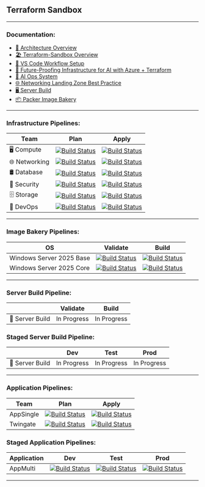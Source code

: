 ## **Terraform Sandbox**
---
### Documentation:
- [🧭 Architecture Overview](https://github.com/jonhill90/terraform-labs/blob/main/docs/Architecture%20Overview.md)
- [🏖️ Terraform-Sandbox Overview](https://github.com/jonhill90/terraform-labs/blob/main/docs/Terraform-Sandbox%20Overview.md)
- [🧰 VS Code Workflow Setup](https://github.com/jonhill90/terraform-labs/blob/main/docs/VS%20Code%20Workflow%20Setup.md)
- [🚀 Future-Proofing Infrastructure for AI with Azure + Terraform](https://github.com/jonhill90/terraform-labs/blob/main/docs/Furure-Proofing%20Infrastructure%20for%20AI%20with%20Azure%20%2B%20Terraform.md)
- [🧠 AI Ops System](https://github.com/jonhill90/terraform-labs/blob/main/docs/AI%20Ops.md)
- [🌐 Networking Landing Zone Best Practice](https://github.com/jonhill90/terraform-labs/blob/main/docs/Azure%20Landing%20Zone%20Networking%20with%20Terraform.md)
- [🖥 Server Build](https://github.com/jonhill90/terraform-labs/blob/main/azure-lab/server-build/README.md)
- [📦 Packer Image Bakery](https://github.com/jonhill90/terraform-labs/blob/main/azure-lab/image-bakery/README.md)
---
### Infrastructure Pipelines:
| Team | Plan | Apply |
|---|:-----:|:-----:|
| 🖥️ Compute | [![Build Status](https://dev.azure.com/ImpressiveIT/Compute/_apis/build/status%2FCompute-CD?branchName=main&stageName=Terraform%20Plan%20-%20Development&jobName=Terraform%20Init%20%26%20Plan%20-%20Development)](https://dev.azure.com/ImpressiveIT/Compute/_build/latest?definitionId=31&branchName=main) | [![Build Status](https://dev.azure.com/ImpressiveIT/Compute/_apis/build/status%2FCompute-CD?branchName=main&stageName=Terraform%20Plan%20-%20Development&jobName=Terraform%20Apply%20-%20Development)](https://dev.azure.com/ImpressiveIT/Compute/_build/latest?definitionId=31&branchName=main) |
| 🌐 Networking | [![Build Status](https://dev.azure.com/ImpressiveIT/Networking/_apis/build/status%2FNetworking-CD?branchName=main&stageName=Terraform%20Plan%20-%20Development&jobName=Terraform%20Init%20%26%20Plan%20-%20Development)](https://dev.azure.com/ImpressiveIT/Networking/_build/latest?definitionId=29&branchName=main) | [![Build Status](https://dev.azure.com/ImpressiveIT/Networking/_apis/build/status%2FNetworking-CD?branchName=main&stageName=Terraform%20Plan%20-%20Development&jobName=Terraform%20Apply%20-%20Development)](https://dev.azure.com/ImpressiveIT/Networking/_build/latest?definitionId=29&branchName=main) |
| 🛢 Database | [![Build Status](https://dev.azure.com/ImpressiveIT/Database/_apis/build/status%2FDatabase-CD?branchName=main&stageName=Terraform%20Plan%20-%20Development&jobName=Terraform%20Init%20%26%20Plan%20-%20Development)](https://dev.azure.com/ImpressiveIT/Database/_build/latest?definitionId=33&branchName=main) | [![Build Status](https://dev.azure.com/ImpressiveIT/Database/_apis/build/status%2FDatabase-CD?branchName=main&stageName=Terraform%20Plan%20-%20Development&jobName=Terraform%20Apply%20-%20Development)](https://dev.azure.com/ImpressiveIT/Database/_build/latest?definitionId=33&branchName=main) |
| 🔑 Security | [![Build Status](https://dev.azure.com/ImpressiveIT/Security/_apis/build/status%2FSecurity-CD?branchName=main&stageName=Terraform%20Plan%20-%20Development&jobName=Terraform%20Init%20%26%20Plan%20-%20Development)](https://dev.azure.com/ImpressiveIT/Security/_build/latest?definitionId=51&branchName=main) | [![Build Status](https://dev.azure.com/ImpressiveIT/Security/_apis/build/status%2FSecurity-CD?branchName=main&stageName=Terraform%20Plan%20-%20Development&jobName=Terraform%20Apply%20-%20Development)](https://dev.azure.com/ImpressiveIT/Security/_build/latest?definitionId=51&branchName=main) |
| 🗄️ Storage | [![Build Status](https://dev.azure.com/ImpressiveIT/Storage/_apis/build/status%2FStorage-CD?branchName=main&stageName=Terraform%20Plan%20-%20Development&jobName=Terraform%20Init%20%26%20Plan%20-%20Development)](https://dev.azure.com/ImpressiveIT/Storage/_build/latest?definitionId=39&branchName=main) | [![Build Status](https://dev.azure.com/ImpressiveIT/Storage/_apis/build/status%2FStorage-CD?branchName=main&stageName=Terraform%20Plan%20-%20Development&jobName=Terraform%20Apply%20-%20Development)](https://dev.azure.com/ImpressiveIT/Storage/_build/latest?definitionId=39&branchName=main) |
| 🔨 DevOps | [![Build Status](https://dev.azure.com/ImpressiveIT/DevOps/_apis/build/status%2FDevOps-CD?branchName=main&stageName=Terraform%20Plan%20-%20Development&jobName=Terraform%20Init%20%26%20Plan%20-%20Development)](https://dev.azure.com/ImpressiveIT/DevOps/_build/latest?definitionId=27&branchName=main) | [![Build Status](https://dev.azure.com/ImpressiveIT/DevOps/_apis/build/status%2FDevOps-CD?branchName=main&stageName=Terraform%20Plan%20-%20Development&jobName=Terraform%20Apply%20-%20Development)](https://dev.azure.com/ImpressiveIT/DevOps/_build/latest?definitionId=27&branchName=main) |
---
### Image Bakery Pipelines:
| OS | Validate | Build |
|---|:-----:|:-----:|
| Windows Server 2025 Base | [![Build Status](https://dev.azure.com/ImpressiveIT/Compute/_apis/build/status%2Fwindows-2025-base-cd?branchName=main&stageName=Packer%20Validate%20-%20Development&jobName=Packer%20Init%20%26%20Validate%20-%20Development)](https://dev.azure.com/ImpressiveIT/Compute/_build/latest?definitionId=41&branchName=main) | [![Build Status](https://dev.azure.com/ImpressiveIT/Compute/_apis/build/status%2Fwindows-2025-base-cd?branchName=main&stageName=Packer%20Build%20-%20Development&jobName=Packer%20Build%20-%20Development)](https://dev.azure.com/ImpressiveIT/Compute/_build/latest?definitionId=41&branchName=main) |
| Windows Server 2025 Core | [![Build Status](https://dev.azure.com/ImpressiveIT/Compute/_apis/build/status%2Fwindows-2025-core-cd?branchName=main&stageName=Packer%20Validate%20-%20Development&jobName=Packer%20Init%20%26%20Validate%20-%20Development)](https://dev.azure.com/ImpressiveIT/Compute/_build/latest?definitionId=43&branchName=main) | [![Build Status](https://dev.azure.com/ImpressiveIT/Compute/_apis/build/status%2Fwindows-2025-core-cd?branchName=main&stageName=Packer%20Build%20-%20Development&jobName=Packer%20Build%20-%20Development)](https://dev.azure.com/ImpressiveIT/Compute/_build/latest?definitionId=43&branchName=main) |
---
### Server Build Pipeline:
|  | Validate | Build |
|---|:-----:|:-----:|
| 🔧 Server Build | In Progress | In Progress |

### Staged Server Build Pipeline:
|  | Dev | Test | Prod |
|---|:-----:|:-----:|:-----:|
| 🔧 Server Build | In Progress | In Progress | In Progress |
---
### Application Pipelines:
| Team | Plan | Apply |
|---|:-----:|:-----:|
| AppSingle | [![Build Status](https://dev.azure.com/ImpressiveIT/Applications/_apis/build/status%2FAppSingle-CD?branchName=main&stageName=Terraform%20Plan%20-%20Development&jobName=Terraform%20Init%20%26%20Plan%20-%20Development)](https://dev.azure.com/ImpressiveIT/Applications/_build/latest?definitionId=36&branchName=main) | [![Build Status](https://dev.azure.com/ImpressiveIT/Applications/_apis/build/status%2FAppSingle-CD?branchName=main&stageName=Terraform%20Plan%20-%20Development&jobName=Terraform%20Apply%20-%20Development)](https://dev.azure.com/ImpressiveIT/Applications/_build/latest?definitionId=36&branchName=main) |
| Twingate | [![Build Status](https://dev.azure.com/ImpressiveIT/Applications/_apis/build/status%2FTwingate-CD?branchName=main&stageName=Terraform%20Plan%20-%20Development&jobName=Terraform%20Init%20%26%20Plan%20-%20Development)](https://dev.azure.com/ImpressiveIT/Applications/_build/latest?definitionId=45&branchName=main) | [![Build Status](https://dev.azure.com/ImpressiveIT/Applications/_apis/build/status%2FTwingate-CD?branchName=main&stageName=Terraform%20Plan%20-%20Development&jobName=Terraform%20Apply%20-%20Development)](https://dev.azure.com/ImpressiveIT/Applications/_build/latest?definitionId=45&branchName=main) |

### Staged Application Pipelines:
| Application | Dev | Test | Prod |
|---|:-----:|:-----:|:-----:|
| AppMulti | [![Build Status](https://dev.azure.com/ImpressiveIT/Applications/_apis/build/status%2FAppMulti-CD?branchName=main&stageName=Terraform%20Plan%20-%20Development&jobName=Terraform%20Apply%20-%20Development)](https://dev.azure.com/ImpressiveIT/Applications/_build/latest?definitionId=37&branchName=main) | [![Build Status](https://dev.azure.com/ImpressiveIT/Applications/_apis/build/status%2FAppMulti-CD?branchName=main&stageName=Terraform%20Plan%20-%20Test%20Environment&jobName=Terraform%20Apply%20-%20Test%20Environment)](https://dev.azure.com/ImpressiveIT/Applications/_build/latest?definitionId=37&branchName=main) | [![Build Status](https://dev.azure.com/ImpressiveIT/Applications/_apis/build/status%2FAppMulti-CD?branchName=main&stageName=Terraform%20Plan%20-%20Production%20Environment&jobName=Terraform%20Apply%20-%20Production%20Environment)](https://dev.azure.com/ImpressiveIT/Applications/_build/latest?definitionId=37&branchName=main) |

---